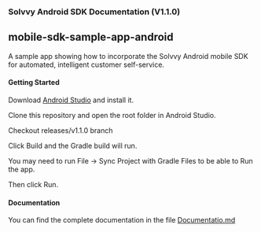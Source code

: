 ### Solvvy Android SDK Documentation (V1.1.0)
## mobile-sdk-sample-app-android

A sample app showing how to incorporate the Solvvy Android mobile SDK for automated, intelligent customer self-service.

#### Getting Started

Download [Android Studio](https://developer.android.com/studio) and install it.

Clone this repository and open the root folder in Android Studio.

Checkout releases/v1.1.0 branch

Click Build and the Gradle build will run.

You may need to run File -> Sync Project with Gradle Files to be able to Run the app.

Then click Run.

#### Documentation
You can find the complete documentation in the file [Documentatio.md](Documentation.md)
